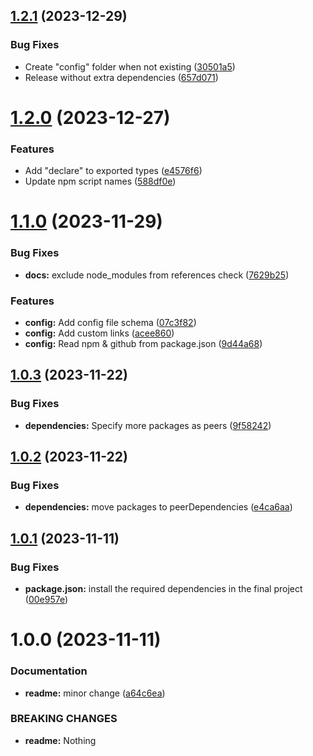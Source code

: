 ## [1.2.1](https://github.com/DisQada/TypeDoc/compare/v1.2.0...v1.2.1) (2023-12-29)


### Bug Fixes

* Create "config" folder when not existing ([30501a5](https://github.com/DisQada/TypeDoc/commit/30501a56901b67f63df62cd9507e9110df9075d4))
* Release without extra dependencies ([657d071](https://github.com/DisQada/TypeDoc/commit/657d07178e1afc8e9d6c2e5b222ec2dfa813e782))

# [1.2.0](https://github.com/DisQada/TypeDoc/compare/v1.1.0...v1.2.0) (2023-12-27)


### Features

* Add "declare" to exported types ([e4576f6](https://github.com/DisQada/TypeDoc/commit/e4576f610d52ca1f63069a93d11beb41681f6a26))
* Update npm script names ([588df0e](https://github.com/DisQada/TypeDoc/commit/588df0e3d24fc9307ac5d89009b31943d66f2c69))

# [1.1.0](https://github.com/DisQada/TypeDoc/compare/v1.0.3...v1.1.0) (2023-11-29)

### Bug Fixes

- **docs:** exclude node_modules from references check ([7629b25](https://github.com/DisQada/TypeDoc/commit/7629b25e740bfbf8832689743ea26ef7cef9af34))

### Features

- **config:** Add config file schema ([07c3f82](https://github.com/DisQada/TypeDoc/commit/07c3f828edb1ed5e48f24b8716d07e8432a6aaf8))
- **config:** Add custom links ([acee860](https://github.com/DisQada/TypeDoc/commit/acee860ff36a41bcfbd443e1f923095a54f7eb50))
- **config:** Read npm & github from package.json ([9d44a68](https://github.com/DisQada/TypeDoc/commit/9d44a681445408af6d3ce3772967012c4f816b4a))

## [1.0.3](https://github.com/DisQada/TypeDoc/compare/v1.0.2...v1.0.3) (2023-11-22)

### Bug Fixes

- **dependencies:** Specify more packages as peers ([9f58242](https://github.com/DisQada/TypeDoc/commit/9f58242f0ceb6540108ed5a9539985e9d9543ba2))

## [1.0.2](https://github.com/DisQada/TypeDoc/compare/v1.0.1...v1.0.2) (2023-11-22)

### Bug Fixes

- **dependencies:** move packages to peerDependencies ([e4ca6aa](https://github.com/DisQada/TypeDoc/commit/e4ca6aa7ce24aa024c33e6b10311892a4e5f5890))

## [1.0.1](https://github.com/DisQada/TypeDoc/compare/v1.0.0...v1.0.1) (2023-11-11)

### Bug Fixes

- **package.json:** install the required dependencies in the final project ([00e957e](https://github.com/DisQada/TypeDoc/commit/00e957e265991f5cd5e108c6aeab25d0be4bd69a))

# 1.0.0 (2023-11-11)

### Documentation

- **readme:** minor change ([a64c6ea](https://github.com/DisQada/TypeDoc/commit/a64c6ea5a9899fcf6133b7dd56666152199366d5))

### BREAKING CHANGES

- **readme:** Nothing

